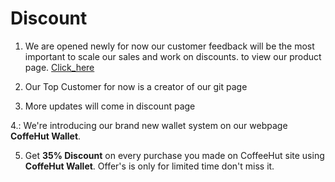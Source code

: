 # Discount 

1. We are opened newly for now our customer feedback will be the most important to scale our sales and work on discounts. to view our product page. [Click_here](https://github.com/Moh2399/CoffeeHut_Frontend/blob/main/Product_catalog.md)

2. Our Top Customer for now is a creator of our git page

3. More updates will come in discount page

4.: We're introducing our brand  new wallet system on our webpage **CoffeHut Wallet**.

5. Get **35% Discount** on every purchase you made on CoffeeHut site using **CoffeHut Wallet**. Offer's is only for limited time don't miss it.
